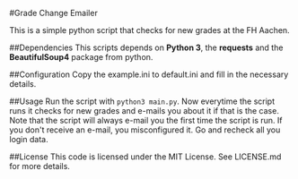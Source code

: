#Grade Change Emailer

This is a simple python script that checks for new grades at the FH Aachen.

##Dependencies
This scripts depends on **Python 3**, the **requests** and the **BeautifulSoup4** package from python.

##Configuration
Copy the example.ini to default.ini and fill in the necessary details.

##Usage
Run the script with `python3 main.py`.
Now everytime the script runs it checks for new grades and e-mails you about it
if that is the case.  Note that the script will always e-mail you the first
time the script is run. If you don't receive an e-mail, you misconfigured it.
Go and recheck all you login data.

##License
This code is licensed under the MIT License. See LICENSE.md for more details.
